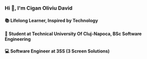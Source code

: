 ### Hi 👋, I'm Cigan Oliviu David
#### 📚 Lifelong Learner, Inspired by Technology
#### 🏫 Student at Technical University Of Cluj-Napoca, BSc Software Engineering
#### 💻 Software Engineer at 3SS (3 Screen Solutions)
